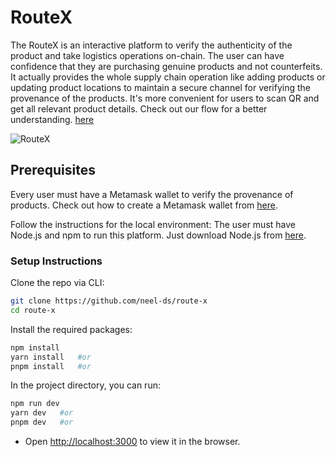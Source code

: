 # RouteX
The RouteX is an interactive platform to verify the authenticity of the product and take logistics operations on-chain. The user can have confidence that they are purchasing genuine products and not counterfeits. It actually provides the whole supply chain operation like adding products or updating product locations to maintain a secure channel for verifying the provenance of the products. It's more convenient for users to scan QR and get all relevant product details. Check out our flow for a better understanding. [here](https://miro.com/app/board/uXjVPqzH0MM=/?share_link_id=490109038054)

![RouteX](https://github.com/neel-ds/route-x/assets/79443588/fea95077-97b9-4d26-a2c1-2347925ba02d)

## Prerequisites

Every user must have a Metamask wallet to verify the provenance of products. Check out how to create a Metamask wallet from [here](https://metamask.io).

Follow the instructions for the local environment: The user must have Node.js and npm to run this platform. Just download Node.js from [here](https://nodejs.org/en/download/).

### Setup Instructions

Clone the repo via CLI:
```sh
git clone https://github.com/neel-ds/route-x
cd route-x
```

Install the required packages:
```sh
npm install 
yarn install   #or
pnpm install   #or
```

In the project directory, you can run:
```sh
npm run dev
yarn dev   #or
pnpm dev   #or
```

- Open [http://localhost:3000](http://localhost:3000) to view it in the browser.
